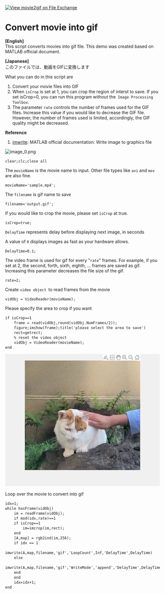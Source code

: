 [![View movie2gif on File Exchange](https://www.mathworks.com/matlabcentral/images/matlab-file-exchange.svg)](https://jp.mathworks.com/matlabcentral/fileexchange/96394-movie2gif)
# Convert movie into gif

**[English]**  
This script converts movies into gif file. This demo was created based on MATLAB official document. 

**[Japanese]**  
このファイルでは、動画をGIFに変換します

What you can do in this script are 

   1.  Convert your movie files into GIF 
   1.  When `isCrop` is set at 1, you can crop the region of interst to save. If you set isCrop=0, you can run this program without the` Image Processing Toolbox`. 
   1.  The parameter ` rate ` controls the number of frames used for the GIF files. Increase this value if you would like to decrease the GIF file. However, the number of frames used is limited, accordingly, the GIF quality might be decreased.  

**Reference**

   1.  [imwrite](https://jp.mathworks.com/help/matlab/ref/imwrite.html): MATLAB official documentation: Write image to graphics file 

![image_0.png](README_images/image_0.png)

```matlab:Code
clear;clc;close all
```

The `movieName` is the movie name to input. Other file types like `avi` and `mov` are also fine. 

```matlab:Code
movieName='sample.mp4';
```

The `filename` is gif name to save

```matlab:Code
filename='output.gif';
```

If you would like to crop the movie, please set `isCrop` at true.

```matlab:Code
isCrop=true;
```

`DelayTime` represents delay before displaying next image, in seconds

A value of `0` displays images as fast as your hardware allows.

```matlab:Code
DelayTime=0.1;
```

The video frame is used for gif for every "`rate`" frames. For example, if you set at 2, the second, forth, sixth, eighth, ... frames are saved as gif. Increasing this parameter decreases the file size of the gif. 

```matlab:Code
rate=2;
```

Create `video object `to read frames from the movie

```matlab:Code
vidObj = VideoReader(movieName);
```

Please specify the area to crop if you want

```matlab:Code
if isCrop==1
    frame = read(vidObj,round(vidObj.NumFrames/2));
    figure;imshow(frame);title('please select the area to save')
    rect=getrect;
    % reset the video object
    vidObj = VideoReader(movieName);
end
```

![figure_0.png](README_images/figure_0.png)

Loop over the movie to convert into gif

```matlab:Code
idx=1;
while hasFrame(vidObj)
    im = readFrame(vidObj);
    if mod(idx,rate)==1
    if isCrop==1
        im=imcrop(im,rect);
    end
    [A,map] = rgb2ind(im,256);
    if idx == 1
        imwrite(A,map,filename,'gif','LoopCount',Inf,'DelayTime',DelayTime)
    else
        imwrite(A,map,filename,'gif','WriteMode','append','DelayTime',DelayTime);
    end
    end
    idx=idx+1;
end
```
